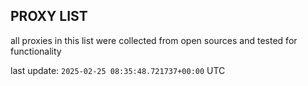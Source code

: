 ## PROXY LIST

all proxies in this list were collected from open sources and tested for functionality

last update: `2025-02-25 08:35:48.721737+00:00` UTC
